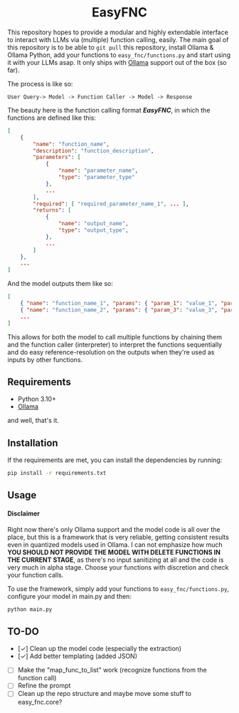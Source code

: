 <h1 align="center">EasyFNC</h1>

This repository hopes to provide a modular and highly extendable interface to interact with LLMs via (multiple) function calling, easily. The main goal of this repository is to be able to `git pull` this repository, install Ollama & Ollama Python, add your functions to `easy_fnc/functions.py` and start using it with your LLMs asap. It only ships with [Ollama](https://github.com/ollama/ollama) support out of the box (so far).

The process is like so:

```
User Query-> Model -> Function Caller -> Model -> Response
```

The beauty here is the function calling format ***EasyFNC***, in which the functions are defined like this:
    
```json
[
    {
        "name": "function_name",
        "description": "function_description",
        "parameters": [
            {
                "name": "parameter_name",
                "type": "parameter_type"
            },
            ...
        ],
        "required": [ "required_parameter_name_1", ... ],
        "returns": [
            {
                "name": "output_name",
                "type": "output_type",
            },
            ...
        ]
    },
    ...
] 
```

And the model outputs them like so:

```json
[
    { "name": "function_name_1", "params": { "param_1": "value_1", "param_2": "value_2" }, "output": "output_1"},
    { "name": "function_name_2", "params": { "param_3": "value_3", "param_4": "output_1"}, "output": "output_2"},
    ...
]
```

This allows for both the model to call multiple functions by chaining them and the function caller (interpreter) to interpret the functions sequentially and do easy reference-resolution on the outputs when they're used as inputs by other functions.

## Requirements

* Python 3.10+
* [Ollama](https://ollama.com/download)

and well, that's it. 

## Installation

If the requirements are met, you can install the dependencies by running:

```bash
pip install -r requirements.txt
```
## Usage

####  **Disclaimer**
Right now there's only Ollama support and the model code is all over the place, but this is a framework that is very reliable, getting consistent results even in quantized models used in Ollama. I can not emphasize how much **YOU SHOULD NOT PROVIDE THE MODEL WITH DELETE FUNCTIONS IN THE CURRENT STAGE**, as there's no input sanitizing at all and the code is very much in alpha stage. Choose your functions with discretion and check your function calls.

To use the framework, simply add your functions to `easy_fnc/functions.py`, configure your model in main.py and then:

```bash
python main.py
```

## TO-DO

- [&#x2713;] Clean up the model code (especially the extraction)
- [&#x2713;] Add better templating (added JSON)
- [ ] Make the "map_func_to_list" work (recognize functions from the function call)
- [ ] Refine the prompt
- [ ] Clean up the repo structure and maybe move some stuff to easy_fnc.core?